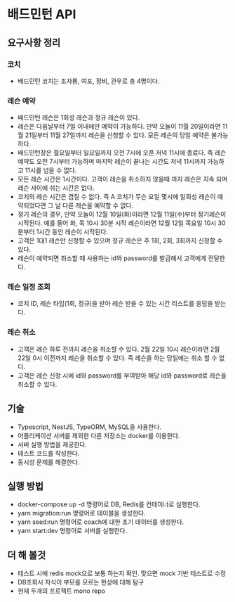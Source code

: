 # 배드민턴 API

## 요구사항 정리

### 코치

- 배드민턴 코치는 조자룡, 여포, 장비, 관우로 총 4명이다.

### 레슨 예약

- 배드민턴 레슨은 1회성 레슨과 정규 레슨이 있다.
- 레슨은 다음날부터 7일 이내에만 예약이 가능하다. 만약 오늘이 11월 20일이라면 11월 21일부터 11월 27일까지 레슨을 신청할 수 있다. 모든 레슨의 당일 예약은 불가능하다.
- 배드민턴장은 월요일부터 일요일까지 오전 7시에 오픈 저녁 11시에 종료다. 즉 레슨 예약도 오전 7시부터 가능하며 마지막 레슨이 끝나는 시간도 저녁 11시까지 가능하고 11시를 넘을 수 없다.
- 모든 레슨 시간은 1시간이다. 고객이 레슨을 취소하지 않을때 까지 레슨은 지속 되며 레슨 사이에 쉬는 시간은 없다.
- 코치의 레슨 시간은 겹칠 수 없다. 즉 A 코치가 무슨 요일 몇시에 일회성 레슨이 예약되었다면 그 날 다른 레슨을 예약할 수 없다.
- 정기 레슨의 경우, 만약 오늘이 12월 10일(화)이라면 12월 11일(수)부터 정기레슨이 시작된다. 예를 들어 화, 목 10시 30분 시작 레슨이라면 12월 12일 목요일 10시 30분부터 1시간 동안 레슨이 시작된다.
- 고객은 1대1 레슨만 신청할 수 있으며 정규 레슨은 주 1회, 2회, 3회까지 신청할 수 있다.
- 레슨이 예약되면 취소할 때 사용하는 id와 password를 발급해서 고객에게 전달한다.

### 레슨 일정 조회

- 코치 ID, 레슨 타입(1회, 정규)을 받아 레슨 받을 수 있는 시간 리스트를 응답을 받는다.

### 레슨 취소

- 고객은 레슨 하루 전까지 레슨을 취소할 수 있다. 2월 22일 10시 레슨이라면 2월 22일 0시 이전까지 레슨을 취소할 수 있다. 즉 레슨을 하는 당일에는 취소 할 수 없다.
- 고객은 레슨 신청 시에 id와 password를 부여받아 해당 id와 password로 레슨을 취소할 수 있다.

## 기술

- Typescript, NestJS, TypeORM, MySQL을 사용한다.
- 어플리케이션 서버를 제외한 다른 저장소는 docker를 이용한다.
- 서버 실행 방법을 제공한다.
- 테스트 코드를 작성한다.
- 동시성 문제를 해결한다.

## 실행 방법

- docker-compose up -d 명령어로 DB, Redis를 컨테이너로 실행한다.
- yarn migration:run 명령어로 테이블을 생성한다.
- yarn seed:run 명령어로 coach에 대한 초기 데이터를 생성한다.
- yarn start:dev 명령어로 서버를 실행한다.

## 더 해 볼것

- 테스트 시에 redis mock으로 보통 하는지 확인. 맞으면 mock 기반 테스트로 수정
- DB조회시 자식이 부모를 모르는 현상에 대해 탐구
- 현재 두개의 프로젝트 mono repo
